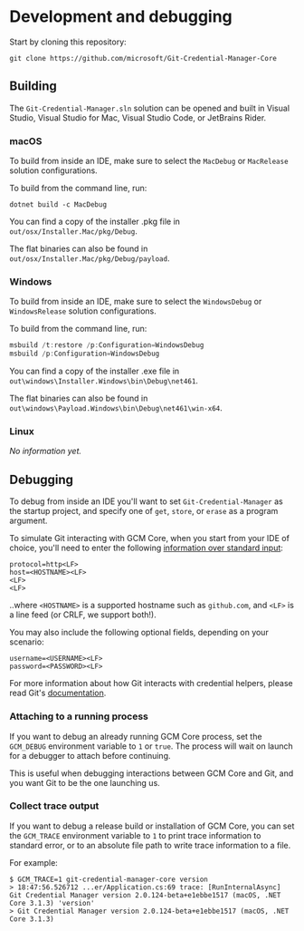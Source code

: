 # Development and debugging

Start by cloning this repository:

```shell
git clone https://github.com/microsoft/Git-Credential-Manager-Core
```

## Building

The `Git-Credential-Manager.sln` solution can be opened and built in Visual Studio, Visual Studio for Mac, Visual Studio Code, or JetBrains Rider.

### macOS

To build from inside an IDE, make sure to select the `MacDebug` or `MacRelease` solution configurations.

To build from the command line, run:

```shell
dotnet build -c MacDebug
```

You can find a copy of the installer .pkg file in `out/osx/Installer.Mac/pkg/Debug`.

The flat binaries can also be found in `out/osx/Installer.Mac/pkg/Debug/payload`.

### Windows

To build from inside an IDE, make sure to select the `WindowsDebug` or `WindowsRelease` solution configurations.

To build from the command line, run:

```powershell
msbuild /t:restore /p:Configuration=WindowsDebug
msbuild /p:Configuration=WindowsDebug
```

You can find a copy of the installer .exe file in `out\windows\Installer.Windows\bin\Debug\net461`.

The flat binaries can also be found in `out\windows\Payload.Windows\bin\Debug\net461\win-x64`.

### Linux

_No information yet._

## Debugging

To debug from inside an IDE you'll want to set `Git-Credential-Manager` as the startup project, and specify one of `get`, `store`, or `erase` as a program argument.

To simulate Git interacting with GCM Core, when you start from your IDE of choice, you'll need to enter the following [information over standard input](https://git-scm.com/docs/git-credential#IOFMT):

```text
protocol=http<LF>
host=<HOSTNAME><LF>
<LF>
<LF>
```

..where `<HOSTNAME>` is a supported hostname such as `github.com`, and `<LF>` is a line feed (or CRLF, we support both!).

You may also include the following optional fields, depending on your scenario:

```text
username=<USERNAME><LF>
password=<PASSWORD><LF>
```

For more information about how Git interacts with credential helpers, please read Git's [documentation](https://git-scm.com/docs/gitcredentials#_custom_helpers).

### Attaching to a running process

If you want to debug an already running GCM Core process, set the `GCM_DEBUG` environment variable to `1` or `true`. The process will wait on launch for a debugger to attach before continuing.

This is useful when debugging interactions between GCM Core and Git, and you want Git to be the one launching us.

### Collect trace output

If you want to debug a release build or installation of GCM Core, you can set the `GCM_TRACE` environment variable to `1` to print trace information to standard error, or to an absolute file path to write trace information to a file.

For example:

```shell
$ GCM_TRACE=1 git-credential-manager-core version
> 18:47:56.526712 ...er/Application.cs:69 trace: [RunInternalAsync] Git Credential Manager version 2.0.124-beta+e1ebbe1517 (macOS, .NET Core 3.1.3) 'version'
> Git Credential Manager version 2.0.124-beta+e1ebbe1517 (macOS, .NET Core 3.1.3)
```
